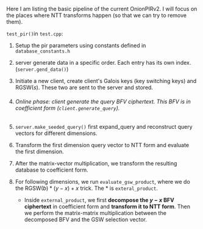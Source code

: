 Here I am listing the basic pipeline of the current OnionPIRv2. I will focus on the places where NTT transforms happen (so that we can try to remove them). 



`test_pir()`in `test.cpp`: 

1. Setup the pir parameters using constants defined in `database_constants.h`

2. server generate data in a specific order. Each entry has its own index.  (`server.gend_data()`)

3. Initiate a new client, create client's Galois keys (key switching keys) and $\mathsf{RGSW}(s)$. These two are sent to the server and stored. 

4. ###### Online phase: client generate the query BFV ciphertext. This BFV is in coefficient form (`client.generate_query`).

5. `server.make_seeded_query()` first expand_query and reconstruct query vectors for different dimensions. 

6. Transform the first dimension query vector to NTT form and evaluate the first dimension. 

7. After the matrix-vector multiplication, we transform the resulting database to coefficient form. 

8. For following dimensions, we run `evaluate_gsw_product`, where we do the $\mathsf{RGSW}(b) * (y - x) + x$ trick. The $*$ is `exteral_product`.

   - Inside `external_product`, we first **decompose the $y-x$ BFV ciphertext** in coefficient form and **transform it to NTT form**. Then we perform the matrix-matrix multiplication between the decomposed BFV and the GSW selection vector.









